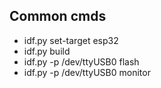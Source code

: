
## Common cmds
* idf.py set-target esp32
* idf.py build
* idf.py -p /dev/ttyUSB0 flash
* idf.py -p /dev/ttyUSB0 monitor
